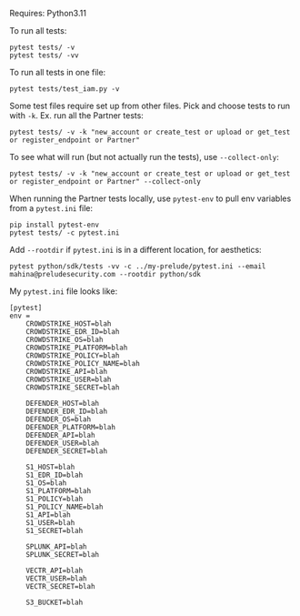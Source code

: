 Requires: Python3.11

To run all tests:
```
pytest tests/ -v
pytest tests/ -vv
```

To run all tests in one file:
```
pytest tests/test_iam.py -v
```

Some test files require set up from other files. Pick and choose tests to run with `-k`. Ex. run all the Partner tests:
```
pytest tests/ -v -k "new_account or create_test or upload or get_test or register_endpoint or Partner"
```

To see what will run (but not actually run the tests), use `--collect-only`:
```
pytest tests/ -v -k "new_account or create_test or upload or get_test or register_endpoint or Partner" --collect-only
```

When running the Partner tests locally, use `pytest-env` to pull env variables from a `pytest.ini` file:
```
pip install pytest-env
pytest tests/ -c pytest.ini
```
Add `--rootdir` if `pytest.ini` is in a different location, for aesthetics:
```
pytest python/sdk/tests -vv -c ../my-prelude/pytest.ini --email mahina@preludesecurity.com --rootdir python/sdk
```
My `pytest.ini` file looks like:
```
[pytest]
env =
    CROWDSTRIKE_HOST=blah
    CROWDSTRIKE_EDR_ID=blah
    CROWDSTRIKE_OS=blah
    CROWDSTRIKE_PLATFORM=blah
    CROWDSTRIKE_POLICY=blah
    CROWDSTRIKE_POLICY_NAME=blah
    CROWDSTRIKE_API=blah
    CROWDSTRIKE_USER=blah
    CROWDSTRIKE_SECRET=blah

    DEFENDER_HOST=blah
    DEFENDER_EDR_ID=blah
    DEFENDER_OS=blah
    DEFENDER_PLATFORM=blah
    DEFENDER_API=blah
    DEFENDER_USER=blah
    DEFENDER_SECRET=blah

    S1_HOST=blah
    S1_EDR_ID=blah
    S1_OS=blah
    S1_PLATFORM=blah
    S1_POLICY=blah
    S1_POLICY_NAME=blah
    S1_API=blah
    S1_USER=blah
    S1_SECRET=blah

    SPLUNK_API=blah
    SPLUNK_SECRET=blah

    VECTR_API=blah
    VECTR_USER=blah
    VECTR_SECRET=blah

    S3_BUCKET=blah
```